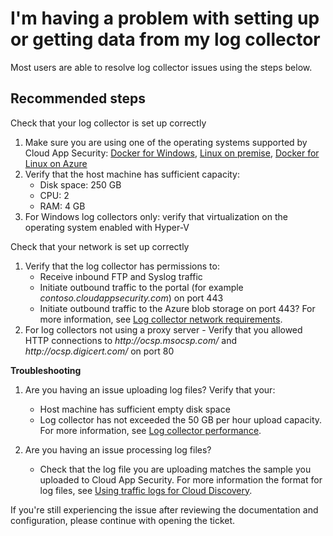 <properties
  pageTitle="I'm having a problem with setting up or getting data from my log collector"
  description="I'm having a problem with setting up or getting data from my log collector"
  infoBubbleText=""
  service="microsoft.mcas"
  resource=""
  authors="shsagir"
  ms.author="shsagir"
  displayOrder=""
  articleId="mcas-cloud-discovery-data"
  diagnosticScenario=""
  selfHelpType="generic"
  supportTopicIds="32728969, 32728972"
  resourceTags=""
  productPesIds="16031"
  ownershipId="CloudAppSecurity_Discovery"
  cloudEnvironments="public"
/>

# I'm having a problem with setting up or getting data from my log collector

Most users are able to resolve log collector issues using the steps below.

## **Recommended steps**

Check that your log collector is set up correctly

1. Make sure you are using one of the operating systems supported by Cloud App Security: [Docker for Windows](https://docs.microsoft.com/cloud-app-security/discovery-docker-windows), [Linux on premise](https://docs.microsoft.com/cloud-app-security/discovery-docker-ubuntu), [Docker for Linux on Azure](https://docs.microsoft.com/cloud-app-security/discovery-docker-ubuntu-azure)
1. Verify that the host machine has sufficient capacity:
    - Disk space: 250 GB
    - CPU: 2
    - RAM: 4 GB
1. For Windows log collectors only: verify that virtualization on the operating system enabled with Hyper-V

Check that your network is set up correctly

1. Verify that the log collector has permissions to:
    - Receive inbound FTP and Syslog traffic
    - Initiate outbound traffic to the portal (for example *contoso\.cloudappsecurity\.com*) on port 443
    - Initiate outbound traffic to the Azure blob storage on port 443? For more information, see [Log collector network requirements](https://docs.microsoft.com/cloud-app-security/network-requirements#log-collector).
1. For log collectors not using a proxy server - Verify that you allowed HTTP connections to *http\:\/\/ocsp\.msocsp\.com\/* and *http\:\/\/ocsp.digicert.com\/* on port 80

**Troubleshooting**

1. Are you having an issue uploading log files? Verify that your:

    - Host machine has sufficient empty disk space
    - Log collector has not exceeded the 50 GB per hour upload capacity. For more information, see [Log collector performance](https://docs.microsoft.com/cloud-app-security/discovery-docker-windows#log-collector-performance).

1. Are you having an issue processing log files?

    - Check that the log file you are uploading matches the sample you uploaded to Cloud App Security. For more information the format for log files, see [Using traffic logs for Cloud Discovery](https://docs.microsoft.com/cloud-app-security/create-snapshot-cloud-discovery-reports#using-traffic-logs-for-cloud-discovery-).

If you're still experiencing the issue after reviewing the documentation and configuration, please continue with opening the ticket.
